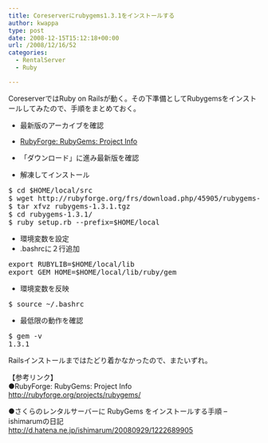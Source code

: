 ```yaml
---
title: Coreserverにrubygems1.3.1をインストールする
author: kwappa
type: post
date: 2008-12-15T15:12:18+00:00
url: /2008/12/16/52
categories:
  - RentalServer
  - Ruby

---
```

CoreserverではRuby on Railsが動く。その下準備としてRubygemsをインストールしてみたので、手順をまとめておく。

  * 最新版のアーカイブを確認
  * [RubyForge: RubyGems: Project Info][1]
  * 「ダウンロード」に進み最新版を確認

  * 解凍してインストール
<pre class="code">$ cd $HOME/local/src<br />$ wget http://rubyforge.org/frs/download.php/45905/rubygems-1.3.1.tgz<br />$ tar xfvz rubygems-1.3.1.tgz<br />$ cd rubygems-1.3.1/<br />$ ruby setup.rb --prefix=$HOME/local</pre>

  * 環境変数を設定
  * .bashrcに２行追加
<pre class="code">export RUBYLIB=$HOME/local/lib<br />export GEM_HOME=$HOME/local/lib/ruby/gem</pre>

  * 環境変数を反映
<pre class="code">$ source ~/.bashrc</pre>

  * 最低限の動作を確認
<pre class="code">$ gem -v<br />1.3.1</pre>

Railsインストールまではたどり着かなかったので、またいずれ。

【参考リンク】  
●RubyForge: RubyGems: Project Info  
http://rubyforge.org/projects/rubygems/

●さくらのレンタルサーバーに RubyGems をインストールする手順 &#8211; ishimarumの日記  
http://d.hatena.ne.jp/ishimarum/20080929/1222689905

 [1]: http://rubyforge.org/projects/rubygems/
